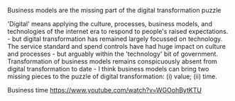 Business models are the missing part of the digital transformation puzzle

'Digital' means applying the culture, processes, business models, and technologies of the internet era to respond to people's raised expectations. - but digital transformation has remained largely focussed on technology. The service standard and spend controls have had huge impact on culture and processes - but arguably within the 'technology' bit of government. Transformation of business models remains conspicuously absent from digital transformation to date - I think business models can bring two missing pieces to the puzzle of digital transformation: (i) value; (ii) time.

Business time https://www.youtube.com/watch?v=WGOohBytKTU
